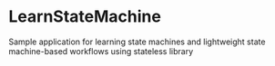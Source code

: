 # LearnStateMachine
Sample application for learning state machines and lightweight state machine-based workflows using stateless library
